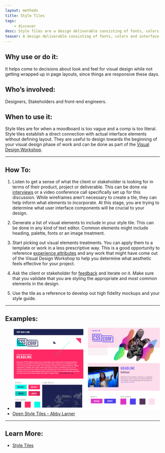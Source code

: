 ```yaml
---
layout: methods
title: Style Tiles
tags:
    - discover
desc: Style Tiles are a design deliverable consisting of fonts, colors and interface elements that communicate the essence of a visual brand for the web.
teaser: A design deliverable consisting of fonts, colors and interface elements that communicate the essence of a visual brand for the web.
---
```


## Why use or do it:

It helps come to decisions about look and feel for visual design while not getting wrapped up in page layouts, since things are responsive these days.

## Who’s involved:

Designers, Stakeholders and front-end engineers.

## When to use it:

Style tiles are for when a moodboard is too vague and a comp is too literal. Style tiles establish a direct connection with actual interface elements without defining layout. They are useful to design towards the beginning of your visual design phase of work and can be done as part of the [Visual Design Workshop](/methods/visual-design-workshop/).

---

## How To:

1. Listen to get a sense of what the client or stakeholder is looking for in terms of their product, project or deliverable. This can be done via [interviews](/methods/interviews/) or a video conference call specifically set up for this discussion. While wireframes aren’t necessary to create a tile, they can help inform what elements to incorporate. At this stage, you are trying to determine what user interface components will be crucial to your design.

2. Generate a list of visual elements to include in your style tile. This can be done in any kind of text editor. Common elements might include heading, palette, fonts or an image treatment.

3. Start picking out visual elements treatments. You can apply them to a template or work in a less prescriptive way. This is a good opportunity to reference [experience attributes](/methods/experience-attributes/) and any work that might have come out of the Visual Design Workshop to help you determine what aesthetic feels effective for your project.

4. Ask the client or stakeholder for [feedback](/methods/feedback-session/) and iterate on it. Make sure that you validate that you are styling the appropriate and most common elements in the design.

5. Use the tile as a reference to develop out high fidelity mockups and your style guide.

---

## Examples:

* ![human spectrogram image](/img/methods/style-tiles/cssconf-style-tile.jpg)
* [Open Style Tiles - Abby Larner](https://github.com/abbylarner/open-tiles)

---

## Learn More:
 
* [Style Tiles](http://styletil.es)
